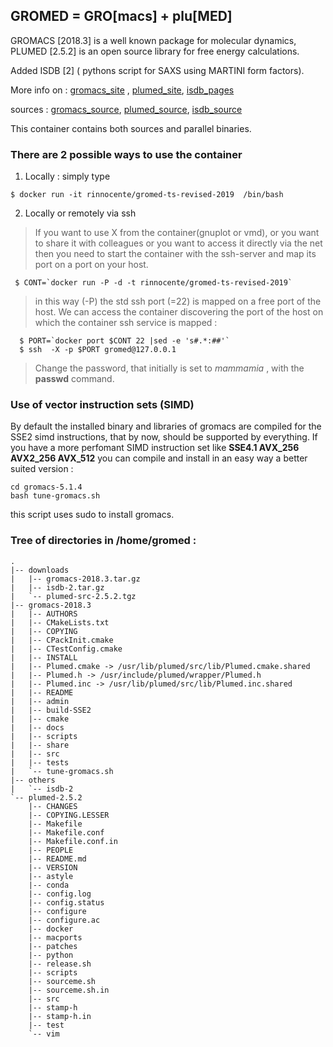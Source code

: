 ## GROMED = GRO[macs] + plu[MED]

GROMACS [2018.3] is a well known package for molecular dynamics, 
PLUMED [2.5.2] is an open source library for free energy calculations.

Added ISDB [2] ( pythons script for SAXS using MARTINI form factors).

More info on : 
 [gromacs_site](https://www.gromacs.org/) , 
 [plumed_site](https://www.plumed.org/home),
 [isdb_pages](https://www.plumed.org/doc-v2.5/user-doc/html/_i_s_d_b.html)

sources : 
 [gromacs_source](https://ftp.gromacs.org/pub/gromacs/gromacs-2018.3.tar.gz),
 [plumed_source](https://github.com/plumed/plumed2/releases/download/v2.5.2/plumed-src-2.5.2.tgz),
 [isdb_source](https://www.plumed.org/doc-v2.5/user-doc/html/tutorial-resources/isdb-2.tar.gz)

This container contains both sources and parallel binaries.

### There are 2 possible ways to use the container

1. Locally : simply type
```
$ docker run -it rinnocente/gromed-ts-revised-2019  /bin/bash 
```

2. Locally or remotely via ssh
`    `
> If you want to use X from the container(gnuplot or vmd), or you want to share it with colleagues or you
> want to access it directly via the net then you need to start the
> container with the ssh-server and map its port on a port on your host.
```
 $ CONT=`docker run -P -d -t rinnocente/gromed-ts-revised-2019`
```
> in this way (-P) the std ssh port (=22) is mapped on a free port of the host. We can access the container 
> discovering the port of the host on which the container ssh service is mapped :
```
  $ PORT=`docker port $CONT 22 |sed -e 's#.*:##'`
  $ ssh  -X -p $PORT gromed@127.0.0.1
```
> Change the password, that initially is set to *mammamia* , with the **passwd** command.

### Use of vector instruction sets (SIMD)

By default the installed binary and libraries of gromacs  are compiled for the SSE2 simd instructions, 
that by now, should be supported by everything.
If you have a more perfomant SIMD instruction set like 
**SSE4.1 AVX_256 AVX2_256 AVX_512**
 you can compile and install in an easy way a better suited version :
```
cd gromacs-5.1.4
bash tune-gromacs.sh
```
this script uses sudo to install gromacs.

### Tree of directories in /home/gromed :

```
.
|-- downloads
|   |-- gromacs-2018.3.tar.gz
|   |-- isdb-2.tar.gz
|   `-- plumed-src-2.5.2.tgz
|-- gromacs-2018.3
|   |-- AUTHORS
|   |-- CMakeLists.txt
|   |-- COPYING
|   |-- CPackInit.cmake
|   |-- CTestConfig.cmake
|   |-- INSTALL
|   |-- Plumed.cmake -> /usr/lib/plumed/src/lib/Plumed.cmake.shared
|   |-- Plumed.h -> /usr/include/plumed/wrapper/Plumed.h
|   |-- Plumed.inc -> /usr/lib/plumed/src/lib/Plumed.inc.shared
|   |-- README
|   |-- admin
|   |-- build-SSE2
|   |-- cmake
|   |-- docs
|   |-- scripts
|   |-- share
|   |-- src
|   |-- tests
|   `-- tune-gromacs.sh
|-- others
|   `-- isdb-2
`-- plumed-2.5.2
    |-- CHANGES
    |-- COPYING.LESSER
    |-- Makefile
    |-- Makefile.conf
    |-- Makefile.conf.in
    |-- PEOPLE
    |-- README.md
    |-- VERSION
    |-- astyle
    |-- conda
    |-- config.log
    |-- config.status
    |-- configure
    |-- configure.ac
    |-- docker
    |-- macports
    |-- patches
    |-- python
    |-- release.sh
    |-- scripts
    |-- sourceme.sh
    |-- sourceme.sh.in
    |-- src
    |-- stamp-h
    |-- stamp-h.in
    |-- test
    `-- vim
```


